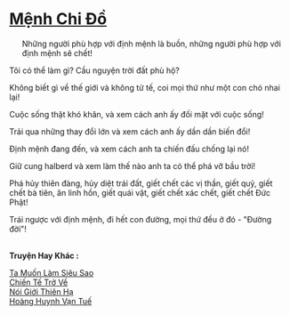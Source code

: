 <a href="https://truyentiki.com/menh-chi-do.33514/" title="Mệnh Chi Đồ"><h1>Mệnh Chi Đồ</h1></a><div style="display:table"><img align="right" style="float: left; padding: 10px;" src="https://truyentiki.com/images/story/200x260/33514.jpg" alt="">Những người phù hợp với định mệnh là buồn, những người phù hợp với định mệnh sẽ chết! <p></p> Tôi có thể làm gì? Cầu nguyện trời đất phù hộ? <p></p> Không biết gì về thế giới và không tử tế, coi mọi thứ như một con chó nhai lại! <p></p> Cuộc sống thật khó khăn, và xem cách anh ấy đối mặt với cuộc sống! <p></p> Trải qua những thay đổi lớn và xem cách anh ấy dần dần biến đổi! <p></p> Định mệnh đang đến, và xem cách anh ta chiến đấu chống lại nó! <p></p> Giữ cung halberd và xem làm thế nào anh ta có thể phá vỡ bầu trời! <p></p> Phá hủy thiên đàng, hủy diệt trái đất, giết chết các vị thần, giết quỷ, giết chết bà tiên, ăn linh hồn, giết quái vật, giết chết xác chết, giết chết Đức Phật! <p></p> Trái ngược với định mệnh, đi hết con đường, mọi thứ đều ở đó - "Đường đời"!</div><p><br><b>Truyện Hay Khác :</b></p><a href="https://truyentiki.com/ta-muon-lam-sieu-sao.33513/" alt="Ta Muốn Làm Siêu Sao">Ta Muốn Làm Siêu Sao</a><br/><a href="https://github.com/nownovels/top500/tree/master/truyenhay/33786/" alt="Chiến Tế Trở Về">Chiến Tế Trở Về</a><br/><a href="https://github.com/nownovels/top500/tree/master/truyenhay/33666/" alt="Nói Giới Thiên Hạ">Nói Giới Thiên Hạ</a><br/><a href="https://github.com/nownovels/top500/tree/master/truyenhay/33865/" alt="Hoàng Huynh Vạn Tuế">Hoàng Huynh Vạn Tuế</a><br/>